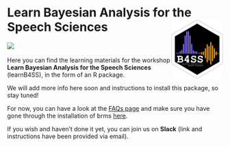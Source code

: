 
<!-- README.md is generated from README.Rmd. Please edit that file -->

# Learn Bayesian Analysis for the Speech Sciences <a href='https://learnb4ss.github.io/learnB4SS'><img src='man/figures/logo.png' align="right" height="138" /></a>

<!-- badges: start -->

![](https://img.shields.io/badge/version-1.0.0-FFA70B.svg)
<!-- badges: end -->

Here you can find the learning materials for the workshop **Learn
Bayesian Analysis for the Speech Sciences** (learnB4SS), in the form of
an R package.

We will add more info here soon and instructions to install this
package, so stay tuned!

For now, you can have a look at the [FAQs
page](https://learnb4ss.github.io/learnB4SS/articles/faqs.html) and make
sure you have gone through the installation of brms
[here](https://learnb4ss.github.io/learnB4SS/articles/install-brms.html).

If you wish and haven’t done it yet, you can join us on **Slack** (link
and instructions have been provided via email).
